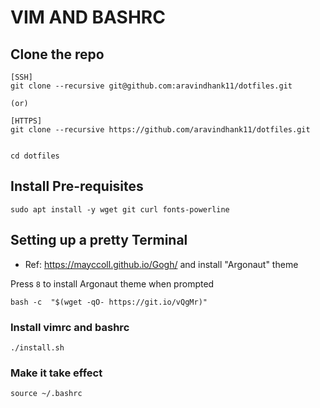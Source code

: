 # VIM AND BASHRC

## Clone the repo
```
[SSH]
git clone --recursive git@github.com:aravindhank11/dotfiles.git

(or)

[HTTPS]
git clone --recursive https://github.com/aravindhank11/dotfiles.git


cd dotfiles
```

## Install Pre-requisites
```
sudo apt install -y wget git curl fonts-powerline
```

## Setting up a pretty Terminal
* Ref: https://mayccoll.github.io/Gogh/ and install "Argonaut" theme

Press `8` to install Argonaut theme when prompted
```
bash -c  "$(wget -qO- https://git.io/vQgMr)"
```

### Install vimrc and bashrc
```
./install.sh
```

### Make it take effect
```
source ~/.bashrc
```

